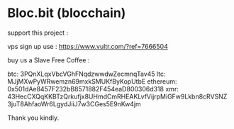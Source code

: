 # Bloc.bit (blocchain)


support this project :

vps sign up use : https://www.vultr.com/?ref=7666504 

buy us a Slave Free Coffee :

btc: 3PQnXLqxVbcVGhFNqdzwwdwZecmnqTav45
ltc: MJjMXwPyWRwemzn69mxkSMUKfByKopUtbE
ethereum: 0x501dAe8457F232bB8571882F454eaD800306d318
xmr: 43HecCXQqKKBTzQrkufjx8UHmdCmRHEAKLvfVijrpMiGFw9Lkbn8cRVSNZ3juT8AhfaoWr6LgydJiiJ7w3CGes5E9nKw4jm


Thank you kindly.

